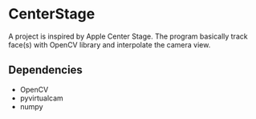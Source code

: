 # CenterStage
A project is inspired by Apple Center Stage.
The program basically track face(s) with OpenCV library and interpolate the camera view.

## Dependencies
- OpenCV
- pyvirtualcam
- numpy
